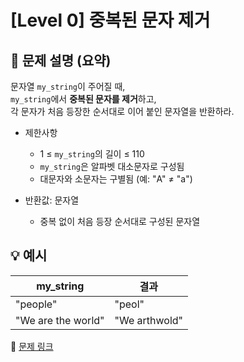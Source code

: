 # [Level 0] 중복된 문자 제거

## 📝 문제 설명 (요약)
문자열 `my_string`이 주어질 때,  
`my_string`에서 **중복된 문자를 제거**하고,  
각 문자가 처음 등장한 순서대로 이어 붙인 문자열을 반환하라.

- 제한사항  
  - 1 ≤ `my_string`의 길이 ≤ 110  
  - `my_string`은 알파벳 대소문자로 구성됨  
  - 대문자와 소문자는 구별됨 (예: "A" ≠ "a")

- 반환값: 문자열  
  - 중복 없이 처음 등장 순서대로 구성된 문자열

## 💡 예시
| my_string | 결과 |
|------------|------|
| "people" | "peol" |
| "We are the world" | "We arthwold" |

🔗 [문제 링크](https://school.programmers.co.kr/learn/courses/30/lessons/120888)
